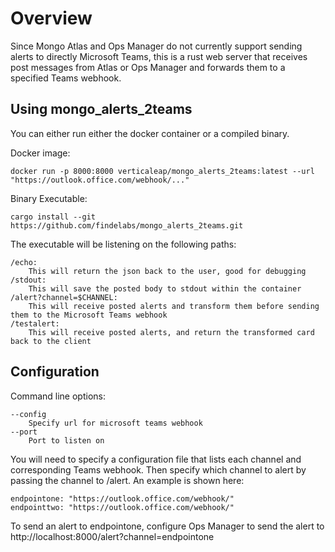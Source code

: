 # Overview

Since Mongo Atlas and Ops Manager do not currently support sending alerts to directly Microsoft Teams, this is a rust web server that receives post messages from Atlas or Ops Manager and forwards them to a specified Teams webhook.

## Using mongo_alerts_2teams

You can either run either the docker container or a compiled binary. 

Docker image: 
```
docker run -p 8000:8000 verticaleap/mongo_alerts_2teams:latest --url "https://outlook.office.com/webhook/..."
```

Binary Executable:
```
cargo install --git https://github.com/findelabs/mongo_alerts_2teams.git
```

The executable will be listening on the following paths:
```
/echo:
    This will return the json back to the user, good for debugging
/stdout:
    This will save the posted body to stdout within the container
/alert?channel=$CHANNEL:
    This will receive posted alerts and transform them before sending them to the Microsoft Teams webhook
/testalert:
    This will receive posted alerts, and return the transformed card back to the client
```

## Configuration

Command line options:
```
--config
    Specify url for microsoft teams webhook
--port
    Port to listen on
```

You will need to specify a configuration file that lists each channel and corresponding Teams webhook. Then specify which channel to alert by passing the channel to /alert. An example is shown here:
```
endpointone: "https://outlook.office.com/webhook/"
endpointtwo: "https://outlook.office.com/webhook/"
```

To send an alert to endpointone, configure Ops Manager to send the alert to http://localhost:8000/alert?channel=endpointone
